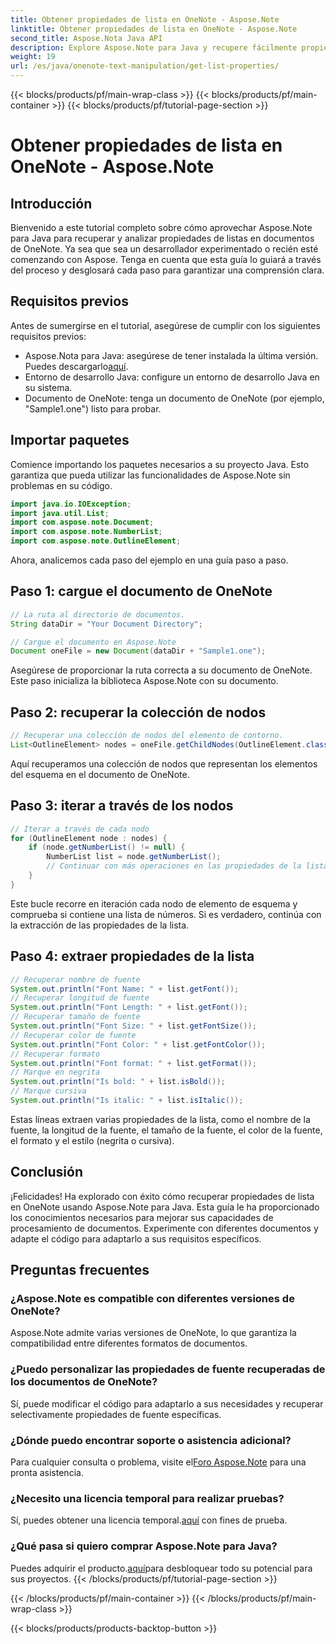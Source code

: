 ```yaml
---
title: Obtener propiedades de lista en OneNote - Aspose.Note
linktitle: Obtener propiedades de lista en OneNote - Aspose.Note
second_title: Aspose.Nota Java API
description: Explore Aspose.Note para Java y recupere fácilmente propiedades de lista en documentos de OneNote. Mejore el procesamiento de sus documentos con esta poderosa biblioteca de Java.
weight: 19
url: /es/java/onenote-text-manipulation/get-list-properties/
---
```


{{< blocks/products/pf/main-wrap-class >}}
{{< blocks/products/pf/main-container >}}
{{< blocks/products/pf/tutorial-page-section >}}

# Obtener propiedades de lista en OneNote - Aspose.Note

## Introducción
Bienvenido a este tutorial completo sobre cómo aprovechar Aspose.Note para Java para recuperar y analizar propiedades de listas en documentos de OneNote. Ya sea que sea un desarrollador experimentado o recién esté comenzando con Aspose. Tenga en cuenta que esta guía lo guiará a través del proceso y desglosará cada paso para garantizar una comprensión clara.
## Requisitos previos
Antes de sumergirse en el tutorial, asegúrese de cumplir con los siguientes requisitos previos:
-  Aspose.Nota para Java: asegúrese de tener instalada la última versión. Puedes descargarlo[aquí](https://releases.aspose.com/note/java/).
- Entorno de desarrollo Java: configure un entorno de desarrollo Java en su sistema.
- Documento de OneNote: tenga un documento de OneNote (por ejemplo, "Sample1.one") listo para probar.
## Importar paquetes
Comience importando los paquetes necesarios a su proyecto Java. Esto garantiza que pueda utilizar las funcionalidades de Aspose.Note sin problemas en su código.
```java
import java.io.IOException;
import java.util.List;
import com.aspose.note.Document;
import com.aspose.note.NumberList;
import com.aspose.note.OutlineElement;
```

Ahora, analicemos cada paso del ejemplo en una guía paso a paso.

## Paso 1: cargue el documento de OneNote

```java
// La ruta al directorio de documentos.
String dataDir = "Your Document Directory";

// Cargue el documento en Aspose.Note
Document oneFile = new Document(dataDir + "Sample1.one");
```

Asegúrese de proporcionar la ruta correcta a su documento de OneNote. Este paso inicializa la biblioteca Aspose.Note con su documento.

## Paso 2: recuperar la colección de nodos

```java
// Recuperar una colección de nodos del elemento de contorno.
List<OutlineElement> nodes = oneFile.getChildNodes(OutlineElement.class);
```

Aquí recuperamos una colección de nodos que representan los elementos del esquema en el documento de OneNote.

## Paso 3: iterar a través de los nodos

```java
// Iterar a través de cada nodo
for (OutlineElement node : nodes) {
    if (node.getNumberList() != null) {
        NumberList list = node.getNumberList();
        // Continuar con más operaciones en las propiedades de la lista
    }
}
```

Este bucle recorre en iteración cada nodo de elemento de esquema y comprueba si contiene una lista de números. Si es verdadero, continúa con la extracción de las propiedades de la lista.

## Paso 4: extraer propiedades de la lista

```java
// Recuperar nombre de fuente
System.out.println("Font Name: " + list.getFont());
// Recuperar longitud de fuente
System.out.println("Font Length: " + list.getFont());
// Recuperar tamaño de fuente
System.out.println("Font Size: " + list.getFontSize());
// Recuperar color de fuente
System.out.println("Font Color: " + list.getFontColor());
// Recuperar formato
System.out.println("Font format: " + list.getFormat());
// Marque en negrita
System.out.println("Is bold: " + list.isBold());
// Marque cursiva
System.out.println("Is italic: " + list.isItalic());
```

Estas líneas extraen varias propiedades de la lista, como el nombre de la fuente, la longitud de la fuente, el tamaño de la fuente, el color de la fuente, el formato y el estilo (negrita o cursiva).

## Conclusión
¡Felicidades! Ha explorado con éxito cómo recuperar propiedades de lista en OneNote usando Aspose.Note para Java. Esta guía le ha proporcionado los conocimientos necesarios para mejorar sus capacidades de procesamiento de documentos. Experimente con diferentes documentos y adapte el código para adaptarlo a sus requisitos específicos.
## Preguntas frecuentes
### ¿Aspose.Note es compatible con diferentes versiones de OneNote?
Aspose.Note admite varias versiones de OneNote, lo que garantiza la compatibilidad entre diferentes formatos de documentos.
### ¿Puedo personalizar las propiedades de fuente recuperadas de los documentos de OneNote?
Sí, puede modificar el código para adaptarlo a sus necesidades y recuperar selectivamente propiedades de fuente específicas.
### ¿Dónde puedo encontrar soporte o asistencia adicional?
 Para cualquier consulta o problema, visite el[Foro Aspose.Note](https://forum.aspose.com/c/note/28) para una pronta asistencia.
### ¿Necesito una licencia temporal para realizar pruebas?
 Sí, puedes obtener una licencia temporal.[aquí](https://purchase.aspose.com/temporary-license/) con fines de prueba.
### ¿Qué pasa si quiero comprar Aspose.Note para Java?
 Puedes adquirir el producto.[aquí](https://purchase.aspose.com/buy)para desbloquear todo su potencial para sus proyectos.
{{< /blocks/products/pf/tutorial-page-section >}}

{{< /blocks/products/pf/main-container >}}
{{< /blocks/products/pf/main-wrap-class >}}

{{< blocks/products/products-backtop-button >}}
